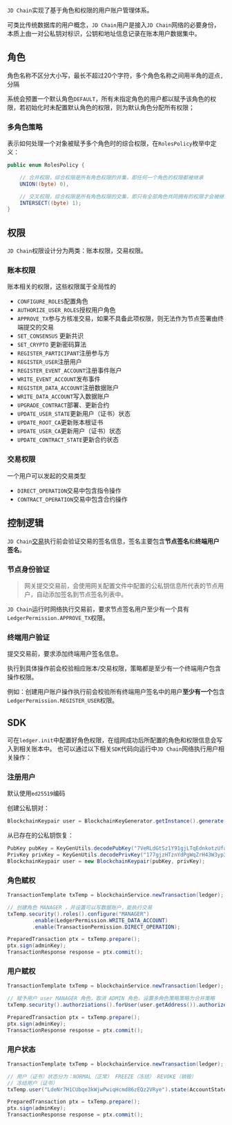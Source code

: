 `JD Chain`实现了基于角色和权限的用户账户管理体系。

可类比传统数据库的用户概念，`JD Chain`用户是接入`JD Chain`网络的必要身份，本质上由一对公私钥对标识，公钥和地址信息记录在账本用户数据集中。

## 角色

角色名称不区分大小写，最长不超过20个字符，多个角色名称之间用半角的逗点`,`分隔

系统会预置一个默认角色`DEFAULT`，所有未指定角色的用户都以赋予该角色的权限，若初始化时未配置默认角色的权限，则为默认角色分配所有权限；

### 多角色策略

表示如何处理一个对象被赋予多个角色时的综合权限，在`RolesPolicy`枚举中定义：
```java
public enum RolesPolicy {

	// 合并权限，综合权限是所有角色权限的并集，即任何一个角色的权限都被继承
	UNION((byte) 0),

	// 交叉权限，综合权限是所有角色权限的交集，即只有全部角色共同拥有的权限才会被继承
	INTERSECT((byte) 1);
}
```

## 权限

`JD Chain`权限设计分为两类：账本权限，交易权限。

### 账本权限

账本相关的权限，这些权限属于全局性的

- `CONFIGURE_ROLES`配置角色
- `AUTHORIZE_USER_ROLES`授权用户角色
- `APPROVE_TX`参与方核准交易，如果不具备此项权限，则无法作为节点签署由终端提交的交易
- `SET_CONSENSUS` 更新共识
- `SET_CRYPTO` 更新密码算法
- `REGISTER_PARTICIPANT`注册参与方
- `REGISTER_USER`注册用户
- `REGISTER_EVENT_ACCOUNT`注册事件账户
- `WRITE_EVENT_ACCOUNT`发布事件
- `REGISTER_DATA_ACCOUNT`注册数据账户
- `WRITE_DATA_ACCOUNT`写入数据账户
- `UPGRADE_CONTRACT`部署、更新合约
- `UPDATE_USER_STATE`更新用户（证书）状态
- `UPDATE_ROOT_CA`更新账本根证书
- `UPDATE_USER_CA`更新用户（证书）状态
- `UPDATE_CONTRACT_STATE`更新合约状态

### 交易权限

一个用户可以发起的交易类型

- `DIRECT_OPERATION`交易中包含指令操作
- `CONTRACT_OPERATION`交易中包含合约操作

## 控制逻辑

`JD Chain`[交易](transaction.md)执行前会验证交易的签名信息，签名主要包含**节点签名**和**终端用户签名**。

### 节点身份验证

> 网关提交交易前，会使用网关配置文件中配置的公私钥信息所代表的节点用户，自动添加签名到节点签名列表中。

`JD Chain`运行时网络执行交易前，要求节点签名用户至少有一个具有`LedgerPermission.APPROVE_TX`权限。

### 终端用户验证

提交交易前，要求添加终端用户签名信息。

执行到具体操作前会校验相应账本/交易权限，策略都是至少有一个终端用户包含操作权限。

例如：创建用户账户操作执行前会校验所有终端用户签名中的用户**至少有一个**包含`LedgerPermission.REGISTER_USER`权限。

## SDK

可在`ledger.init`中配置好角色权限，在组网成功后所配置的角色和权限信息会写入到相关账本中。
也可以通过以下相关`SDK`代码向运行中`JD Chain`网络执行用户相关操作：

### 注册用户

默认使用`ed25519`编码

创建公私钥对：

```java
BlockchainKeypair user = BlockchainKeyGenerator.getInstance().generate();
```

从已存在的公私钥恢复：

```java
PubKey pubKey = KeyGenUtils.decodePubKey("7VeRLdGtSz1Y91gjLTqEdnkotzUfaAqdap3xw6fQ1yKHkvVq");
PrivKey privKey = KeyGenUtils.decodePrivKey("177gjzHTznYdPgWqZrH43W3yp37onm74wYXT4v9FukpCHBrhRysBBZh7Pzdo5AMRyQGJD7x", "DYu3G8aGTMBW1WrTw76zxQJQU4DHLw9MLyy7peG4LKkY");
BlockchainKeypair user = new BlockchainKeypair(pubKey, privKey);
```

### 角色赋权

```java
TransactionTemplate txTemp = blockchainService.newTransaction(ledger);

// 创建角色 MANAGER ，并设置可以写数据账户，能执行交易
txTemp.security().roles().configure("MANAGER")
        .enable(LedgerPermission.WRITE_DATA_ACCOUNT)
        .enable(TransactionPermission.DIRECT_OPERATION);

PreparedTransaction ptx = txTemp.prepare();
ptx.sign(adminKey);
TransactionResponse response = ptx.commit();
```

### 用户赋权

```java
TransactionTemplate txTemp = blockchainService.newTransaction(ledger);

// 赋予用户 user MANAGER 角色，取消 ADMIN 角色，设置多角色策略策略为合并策略
txTemp.security().authorziations().forUser(user.getAddress()).authorize("MANAGER").unauthorize("ADMIN").setPolicy(RolesPolicy.UNION);

PreparedTransaction ptx = txTemp.prepare();
ptx.sign(adminKey);
TransactionResponse response = ptx.commit();
```

### 用户状态

```java
TransactionTemplate txTemp = blockchainService.newTransaction(ledger);

// 用户（证书）状态分为：NORMAL（正常） FREEZE（冻结） REVOKE（销毁）
// 冻结用户（证书）
txTemp.user("LdeNr7H1CUbqe3kWjwPwiqHcmd86zEQz2VRye").state(AccountState.FREEZE);

PreparedTransaction ptx = txTemp.prepare();
ptx.sign(adminKey);
TransactionResponse response = ptx.commit();
```